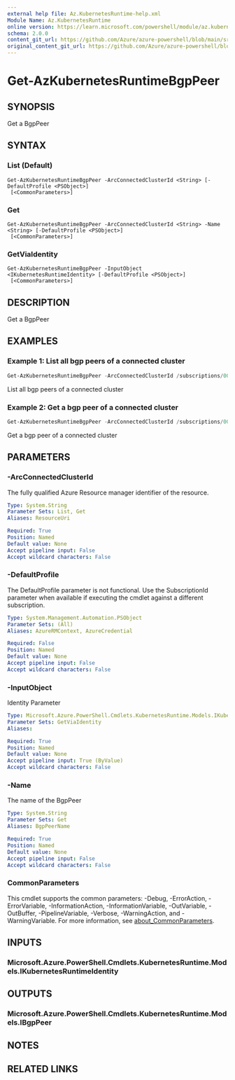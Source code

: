 ```yaml
---
external help file: Az.KubernetesRuntime-help.xml
Module Name: Az.KubernetesRuntime
online version: https://learn.microsoft.com/powershell/module/az.kubernetesruntime/get-azkubernetesruntimebgppeer
schema: 2.0.0
content_git_url: https://github.com/Azure/azure-powershell/blob/main/src/KubernetesRuntime/KubernetesRuntime/help/Get-AzKubernetesRuntimeBgpPeer.md
original_content_git_url: https://github.com/Azure/azure-powershell/blob/main/src/KubernetesRuntime/KubernetesRuntime/help/Get-AzKubernetesRuntimeBgpPeer.md
---
```


# Get-AzKubernetesRuntimeBgpPeer

## SYNOPSIS
Get a BgpPeer

## SYNTAX

### List (Default)
```
Get-AzKubernetesRuntimeBgpPeer -ArcConnectedClusterId <String> [-DefaultProfile <PSObject>]
 [<CommonParameters>]
```

### Get
```
Get-AzKubernetesRuntimeBgpPeer -ArcConnectedClusterId <String> -Name <String> [-DefaultProfile <PSObject>]
 [<CommonParameters>]
```

### GetViaIdentity
```
Get-AzKubernetesRuntimeBgpPeer -InputObject <IKubernetesRuntimeIdentity> [-DefaultProfile <PSObject>]
 [<CommonParameters>]
```

## DESCRIPTION
Get a BgpPeer

## EXAMPLES

### Example 1: List all bgp peers of a connected cluster
```powershell
Get-AzKubernetesRuntimeBgpPeer -ArcConnectedClusterId /subscriptions/00000000-1111-2222-3333-444444444444/resourceGroups/example/providers/Microsoft.Kubernetes/connectedClusters/cluster1
```

List all bgp peers of a connected cluster

### Example 2: Get a bgp peer of a connected cluster
```powershell
Get-AzKubernetesRuntimeBgpPeer -ArcConnectedClusterId /subscriptions/00000000-1111-2222-3333-444444444444/resourceGroups/example/providers/Microsoft.Kubernetes/connectedClusters/cluster1 -Name "test1"
```

Get a bgp peer of a connected cluster

## PARAMETERS

### -ArcConnectedClusterId
The fully qualified Azure Resource manager identifier of the resource.

```yaml
Type: System.String
Parameter Sets: List, Get
Aliases: ResourceUri

Required: True
Position: Named
Default value: None
Accept pipeline input: False
Accept wildcard characters: False
```

### -DefaultProfile
The DefaultProfile parameter is not functional.
Use the SubscriptionId parameter when available if executing the cmdlet against a different subscription.

```yaml
Type: System.Management.Automation.PSObject
Parameter Sets: (All)
Aliases: AzureRMContext, AzureCredential

Required: False
Position: Named
Default value: None
Accept pipeline input: False
Accept wildcard characters: False
```

### -InputObject
Identity Parameter

```yaml
Type: Microsoft.Azure.PowerShell.Cmdlets.KubernetesRuntime.Models.IKubernetesRuntimeIdentity
Parameter Sets: GetViaIdentity
Aliases:

Required: True
Position: Named
Default value: None
Accept pipeline input: True (ByValue)
Accept wildcard characters: False
```

### -Name
The name of the BgpPeer

```yaml
Type: System.String
Parameter Sets: Get
Aliases: BgpPeerName

Required: True
Position: Named
Default value: None
Accept pipeline input: False
Accept wildcard characters: False
```

### CommonParameters
This cmdlet supports the common parameters: -Debug, -ErrorAction, -ErrorVariable, -InformationAction, -InformationVariable, -OutVariable, -OutBuffer, -PipelineVariable, -Verbose, -WarningAction, and -WarningVariable. For more information, see [about_CommonParameters](http://go.microsoft.com/fwlink/?LinkID=113216).

## INPUTS

### Microsoft.Azure.PowerShell.Cmdlets.KubernetesRuntime.Models.IKubernetesRuntimeIdentity

## OUTPUTS

### Microsoft.Azure.PowerShell.Cmdlets.KubernetesRuntime.Models.IBgpPeer

## NOTES

## RELATED LINKS
